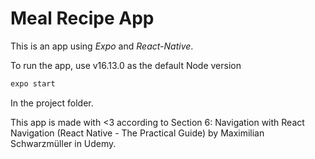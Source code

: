 # Meal Recipe App

This is an app using *Expo* and *React-Native*.

To run the app, use v16.13.0 as the default Node version
````bash
expo start
````
In the project folder.

This app is made with <3 according to Section 6: Navigation with React Navigation (React Native - The Practical Guide) by Maximilian Schwarzmüller in Udemy.